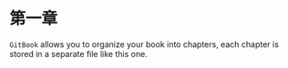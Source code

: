 # 第一章

`GitBook` allows you to organize your book into chapters, each chapter is stored in a separate file like this one.


